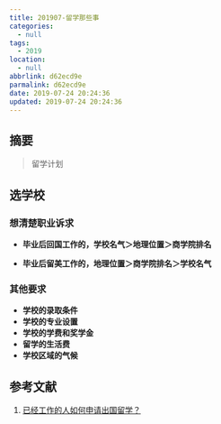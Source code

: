 ```yaml
---
title: 201907-留学那些事
categories:
  - null
tags:
  - 2019
location:
  - null
abbrlink: d62ecd9e
parmalink: d62ecd9e
date: 2019-07-24 20:24:36
updated: 2019-07-24 20:24:36
---
```


## 摘要

>留学计划

<!-- more -->

## 选学校

### 想清楚职业诉求

- **毕业后回国工作的，学校名气＞地理位置＞商学院排名**

- **毕业后留美工作的，地理位置＞商学院排名＞学校名气**

### 其他要求

- **学校的录取条件**
- **学校的专业设置**
- **学校的学费和奖学金**
- **留学的生活费**
- **学校区域的气候**

## 参考文献

1. [已经工作的人如何申请出国留学？](https://www.zhihu.com/question/19727271/answer/267345018)